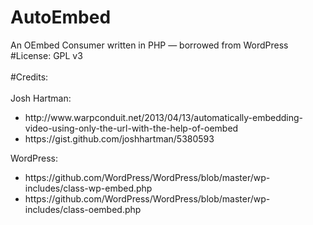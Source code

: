 AutoEmbed
======

An OEmbed Consumer written in PHP &mdash; borrowed from WordPress<br>
#License:  GPL v3<br><br>
#Credits: 
<br><br>
Josh Hartman: 
<br>
<ul>
<li>http://www.warpconduit.net/2013/04/13/automatically-embedding-video-using-only-the-url-with-the-help-of-oembed</li>
<li>https://gist.github.com/joshhartman/5380593</li>
</ul>

WordPress:  
<ul>
<li>https://github.com/WordPress/WordPress/blob/master/wp-includes/class-wp-embed.php</li>
<li>https://github.com/WordPress/WordPress/blob/master/wp-includes/class-oembed.php</li>
</ul>
